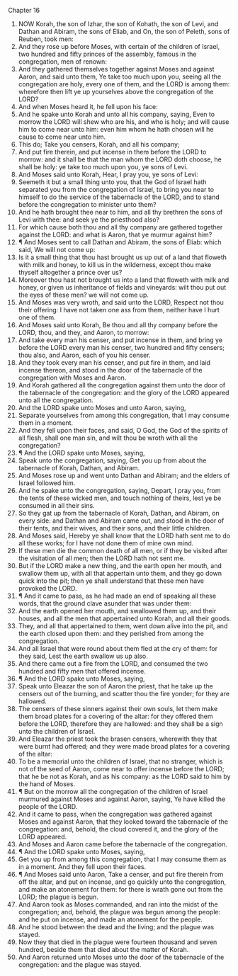 

Chapter 16

1. NOW Korah, the son of Izhar, the son of Kohath, the son of Levi, and Dathan and Abiram, the sons of Eliab, and On, the son of Peleth, sons of Reuben, took men:
2. And they rose up before Moses, with certain of the children of Israel, two hundred and fifty princes of the assembly, famous in the congregation, men of renown:
3. And they gathered themselves together against Moses and against Aaron, and said unto them, Ye take too much upon you, seeing all the congregation are holy, every one of them, and the LORD is among them: wherefore then lift ye up yourselves above the congregation of the LORD?
4. And when Moses heard it, he fell upon his face:
5. And he spake unto Korah and unto all his company, saying, Even to morrow the LORD will shew who are his, and who is holy; and will cause him to come near unto him: even him whom he hath chosen will he cause to come near unto him.
6. This do; Take you censers, Korah, and all his company;
7. And put fire therein, and put incense in them before the LORD to morrow: and it shall be that the man whom the LORD doth choose, he shall be holy: ye take too much upon you, ye sons of Levi.
8. And Moses said unto Korah, Hear, I pray you, ye sons of Levi:
9. Seemeth it but a small thing unto you, that the God of Israel hath separated you from the congregation of Israel, to bring you near to himself to do the service of the tabernacle of the LORD, and to stand before the congregation to minister unto them?
10. And he hath brought thee near to him, and all thy brethren the sons of Levi with thee: and seek ye the priesthood also?
11. For which cause both thou and all thy company are gathered together against the LORD: and what is Aaron, that ye murmur against him?
12. ¶ And Moses sent to call Dathan and Abiram, the sons of Eliab: which said, We will not come up:
13. Is it a small thing that thou hast brought us up out of a land that floweth with milk and honey, to kill us in the wilderness, except thou make thyself altogether a prince over us?
14. Moreover thou hast not brought us into a land that floweth with milk and honey, or given us inheritance of fields and vineyards: wilt thou put out the eyes of these men?  we will not come up.
15. And Moses was very wroth, and said unto the LORD, Respect not thou their offering: I have not taken one ass from them, neither have I hurt one of them.
16. And Moses said unto Korah, Be thou and all thy company before the LORD, thou, and they, and Aaron, to morrow:
17. And take every man his censer, and put incense in them, and bring ye before the LORD every man his censer, two hundred and fifty censers; thou also, and Aaron, each of you his censer.
18. And they took every man his censer, and put fire in them, and laid incense thereon, and stood in the door of the tabernacle of the congregation with Moses and Aaron.
19. And Korah gathered all the congregation against them unto the door of the tabernacle of the congregation: and the glory of the LORD appeared unto all the congregation.
20. And the LORD spake unto Moses and unto Aaron, saying,
21. Separate yourselves from among this congregation, that I may consume them in a moment.
22. And they fell upon their faces, and said, O God, the God of the spirits of all flesh, shall one man sin, and wilt thou be wroth with all the congregation?
23. ¶ And the LORD spake unto Moses, saying,
24. Speak unto the congregation, saying, Get you up from about the tabernacle of Korah, Dathan, and Abiram.
25. And Moses rose up and went unto Dathan and Abiram; and the elders of Israel followed him.
26. And he spake unto the congregation, saying, Depart, I pray you, from the tents of these wicked men, and touch nothing of theirs, lest ye be consumed in all their sins.
27. So they gat up from the tabernacle of Korah, Dathan, and Abiram, on every side: and Dathan and Abiram came out, and stood in the door of their tents, and their wives, and their sons, and their little children.
28. And Moses said, Hereby ye shall know that the LORD hath sent me to do all these works; for I have not done them of mine own mind.
29. If these men die the common death of all men, or if they be visited after the visitation of all men; then the LORD hath not sent me.
30. But if the LORD make a new thing, and the earth open her mouth, and swallow them up, with all that appertain unto them, and they go down quick into the pit; then ye shall understand that these men have provoked the LORD.
31. ¶ And it came to pass, as he had made an end of speaking all these words, that the ground clave asunder that was under them:
32. And the earth opened her mouth, and swallowed them up, and their houses, and all the men that appertained unto Korah, and all their goods.
33. They, and all that appertained to them, went down alive into the pit, and the earth closed upon them: and they perished from among the congregation.
34. And all Israel that were round about them fled at the cry of them: for they said, Lest the earth swallow us up also.
35. And there came out a fire from the LORD, and consumed the two hundred and fifty men that offered incense.
36. ¶ And the LORD spake unto Moses, saying,
37. Speak unto Eleazar the son of Aaron the priest, that he take up the censers out of the burning, and scatter thou the fire yonder; for they are hallowed.
38. The censers of these sinners against their own souls, let them make them broad plates for a covering of the altar: for they offered them before the LORD, therefore they are hallowed: and they shall be a sign unto the children of Israel.
39. And Eleazar the priest took the brasen censers, wherewith they that were burnt had offered; and they were made broad plates for a covering of the altar:
40. To be a memorial unto the children of Israel, that no stranger, which is not of the seed of Aaron, come near to offer incense before the LORD; that he be not as Korah, and as his company: as the LORD said to him by the hand of Moses.
41. ¶ But on the morrow all the congregation of the children of Israel murmured against Moses and against Aaron, saying, Ye have killed the people of the LORD.
42. And it came to pass, when the congregation was gathered against Moses and against Aaron, that they looked toward the tabernacle of the congregation: and, behold, the cloud covered it, and the glory of the LORD appeared.
43. And Moses and Aaron came before the tabernacle of the congregation.
44. ¶ And the LORD spake unto Moses, saying,
45. Get you up from among this congregation, that I may consume them as in a moment.  And they fell upon their faces.
46. ¶ And Moses said unto Aaron, Take a censer, and put fire therein from off the altar, and put on incense, and go quickly unto the congregation, and make an atonement for them: for there is wrath gone out from the LORD; the plague is begun.
47. And Aaron took as Moses commanded, and ran into the midst of the congregation; and, behold, the plague was begun among the people: and he put on incense, and made an atonement for the people.
48. And he stood between the dead and the living; and the plague was stayed.
49. Now they that died in the plague were fourteen thousand and seven hundred, beside them that died about the matter of Korah.
50. And Aaron returned unto Moses unto the door of the tabernacle of the congregation: and the plague was stayed.
